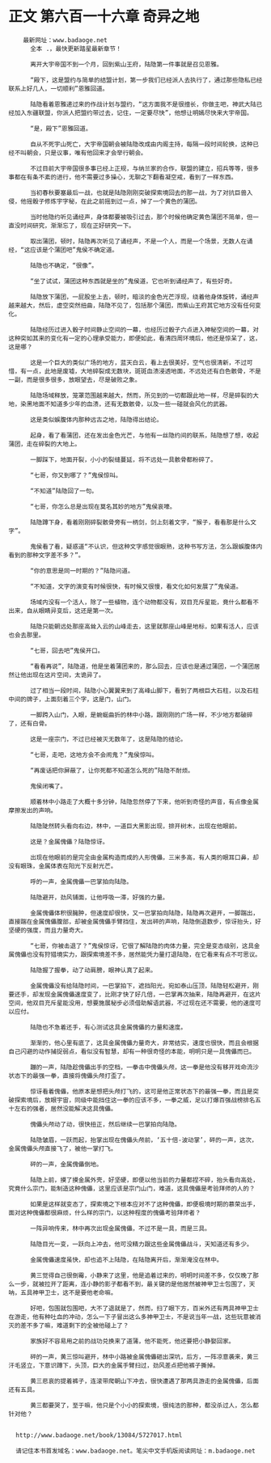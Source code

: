 # 正文 第六百一十六章 奇异之地
        最新网址：www.badaoge.net
          全本 .，最快更新踏星最新章节！
      
          离开大宇帝国不到一个月，回到紫山王府，陆隐第一件事就是召见恩雅。
      
          “殿下，这是盟约与简单的结盟计划，第一步我们已经派人去执行了，通过那些隐私已经联系上好几人，一切顺利”恩雅回道。
      
          陆隐看着恩雅递过来的作战计划与盟约，“这方面我不是很擅长，你做主吧，神武大陆已经加入东疆联盟，你派人把盟约带过去，记住，一定要尽快”，他想让明嫣尽快来大宇帝国。
      
          “是，殿下”恩雅回道。
      
          自从不死宇山死亡，大宇帝国朝会被陆隐改成由内阁主持，每隔一段时间轮换，这种已经不叫朝会，只是议事，唯有他回来才会举行朝会。
      
          不过目前大宇帝国很多事已经上正规，与纳兰家的合作，联盟的建立，招兵等等，很多事都在有条不紊的进行，他不需要过多操心，无聊之下翻看凝空戒，看到了一样东西。
      
          当初春秋要塞最后一战，也就是陆隐刚刚突破探索境回去的那一战，为了对抗巨兽入侵，他摇骰子修炼宇字秘，在此之前摇到过一点，掉了一个黄色的蒲团。
      
          当时他隐约听见诵经声，身体都要被吸引过去，那个时候他确定黄色蒲团不简单，但一直没时间研究，渐渐忘了，现在正好研究一下。
      
          取出蒲团，顿时，陆隐再次听见了诵经声，不是一个人，而是一个场景，无数人在诵经，“这应该是个蒲团吧”鬼侯不确定道。
      
          陆隐也不确定，“很像”。
      
          “坐了试试，蒲团这种东西就是坐的”鬼侯道，它也听到诵经声了，有些好奇。
      
          陆隐放下蒲团，一屁股坐上去，顿时，暗淡的金色光芒浮现，绕着他身体旋转，诵经声越来越大，然后，虚空突然扭曲，陆隐不见了，包括那个蒲团，而紫山王府其它地方没有任何变化。
      
          陆隐经历过进入骰子时间静止空间的一幕，也经历过骰子六点进入神秘空间的一幕，对这种突如其来的变化有一定的心理承受能力，即便如此，看清四周环境后，他还是惊呆了，这，这是哪？
      
          这是一个巨大的类似广场的地方，蓝天白云，看上去很美好，空气也很清新，不过可惜，有一点，此地是废墟，大地碎裂成无数块，斑斑血渍浸透地面，不远处还有白色骸骨，不是一副，而是很多很多，放眼望去，尽是破败之象。
      
          陆隐场域释放，笼罩范围越来越大，然而，所见到的一切都跟此地一样，尽是碎裂的大地，染黑地面不知道多少年的血渍，还有无数骸骨，以及一些一碰就会风化的武器。
      
          这是类似蜈腹体内那种远古之地，陆隐得出结论。
      
          起身，看了看蒲团，还在发出金色光芒，与他有一丝隐约间的联系，陆隐想了想，收起蒲团，走在碎裂的大地上。
      
          一脚踩下，地面开裂，小小的裂缝蔓延，将不远处一具骸骨都粉碎了。
      
          “七哥，你又到哪了？”鬼侯惊叫。
      
          “不知道”陆隐回了一句。
      
          “七哥，你怎么总是出现在莫名其妙的地方”鬼侯哀嚎。
      
          陆隐蹲下身，看着刚刚碎裂骸骨旁有一柄剑，剑上刻着文字，“猴子，看看那是什么文字”。
      
          鬼侯看了看，疑惑道“不认识，但这种文字感觉很眼熟，这种书写方法，怎么跟蜈腹体内看到的那种文字差不多？”。
      
          “你的意思是同一时期的？”陆隐问道。
      
          “不知道，文字的演变有时候很快，有时候又很慢，看文化如何发展了”鬼侯道。
      
          场域内没有一个活人，除了一些植物，连个动物都没有，双目充斥星能，竟什么都看不出来，自从眼睛异变后，这还是第一次。
      
          陆隐只能朝远处那座高耸入云的山峰走去，这里就那座山峰是地标，如果有活人，应该也会去那里。
      
          “七哥，回去吧”鬼侯开口。
      
          “看看再说”，陆隐道，他是坐着蒲团来的，那么回去，应该也是通过蒲团，一个蒲团居然让他出现在这片空间，太诡异了。
      
          过了相当一段时间，陆隐小心翼翼来到了高峰山脚下，看到了两根巨大石柱，以及石柱中间的牌子，上面刻着三个字，这是门，山门。
      
          一脚跨入山门，入眼，是蜿蜒曲折的林中小路，跟刚刚的广场一样，不少地方都破碎了，还有白骨。
      
          这是一座宗门，不过已经被灭无数年了，这是陆隐的结论。
      
          “七哥，走吧，这地方会不会闹鬼？”鬼侯惊叫。
      
          “再废话把你屏蔽了，让你死都不知道怎么死的”陆隐不耐烦。
      
          鬼侯闭嘴了。
      
          顺着林中小路走了大概十多分钟，陆隐忽然停了下来，他听到奇怪的声音，有点像金属摩擦发出的声响。
      
          陆隐陡然转头看向右边，林中，一道巨大黑影出现，排开树木，出现在他眼前。
      
          这是？金属傀儡？陆隐惊讶。
      
          出现在他眼前的是完全由金属构造而成的人形傀儡，三米多高，有人类的眼耳口鼻，却没有眼珠，金属体表在阳光下反射光芒。
      
          呼的一声，金属傀儡一巴掌拍向陆隐。
      
          陆隐避开，劲风铺面，让他呼吸一滞，好强的力量。
      
          金属傀儡体积很臃肿，但速度却很快，又一巴掌拍向陆隐，陆隐再次避开，一脚踹出，直接踹在金属傀儡腹部，却被金属傀儡手臂挡住，发出砰的声响，陆隐倒退数步，惊讶抬头，好坚硬的强度，而且力量奇大。
      
          “七哥，你被击退了？”鬼侯惊讶，它很了解陆隐的肉体力量，完全是变态级别，这具金属傀儡也没有狩猎境实力，跟探索境差不多，居然能凭力量打退陆隐，在它看来有点不可思议。
      
          陆隐握了握拳，动了动肩膀，眼神认真了起来。
      
          金属傀儡没有给陆隐时间，一巴掌拍下，遮挡阳光，宛如泰山压顶，陆隐轻松避开，刚要还手，却发现金属傀儡速度变了，比刚才快了好几倍，一巴掌再次抽来，陆隐再避开，在这片空间，他双目充斥星能没用，想要施展秘步必须借助解语武器，不过现在还不需要，他的速度可以应付。
      
          陆隐也不急着还手，有心测试这具金属傀儡的力量和速度。
      
          渐渐的，他心里有底了，这具金属傀儡力量奇大，非常结实，速度也很快，而且会根据自己闪避的动作捕捉弱点，看似没有智慧，却有一种很奇怪的本能，明明只是一具傀儡而已。
      
          蹦的一声，陆隐趁傀儡出手的空档，一拳击中傀儡头颅，这一拳是他没有移开戏命流沙状态下的最强一拳，直接将傀儡头颅打歪了。
      
          惊讶看着傀儡，他原本是想把头颅打飞的，这可是他正常状态下的最强一拳，而且是突破探索境后，放眼宇宙，同级中能挡住这一拳的应该不多，一拳之威，足以打爆百强战榜排名五十左右的强者，居然没能解决这具傀儡。
      
          傀儡头颅动了动，很快扭正，然后继续一巴掌拍向陆隐。
      
          陆隐皱眉，一跃而起，抬掌出现在傀儡头颅前，‘五十倍-波动掌’，砰的一声，这次，金属傀儡头颅直接飞了，被他一掌打飞。
      
          砰的一声，金属傀儡倒地。
      
          陆隐上前，摸了摸金属外壳，好坚硬，即便以他当前的力量都捏不碎，抬头看向高处，究竟什么宗门，能制造这种傀儡，这里应该是宗门山门，难道，这具傀儡是考验拜师的人的？
      
          如果是这样就变态了，探索境之下根本应对不了这种傀儡，即便极境时期的慕荣出手，面对这种傀儡都很麻烦，什么样的宗门，以这种程度的傀儡考验拜师者？
      
          一阵异响传来，林中再次出现金属傀儡，不过不是一具，而是三具。
      
          陆隐目光一变，一跃向上冲去，他可没精力跟这些金属傀儡战斗，天知道还有多少。
      
          金属傀儡速度虽快，却也追不上陆隐，在陆隐离开后，渐渐淹没在林中。
      
          黄三觉得自己很倒霉，小静来了这里，他是追着过来的，明明时间差不多，仅仅晚了那么一步，就被拉开了距离，连小静的影子都看不到，最关键的是他居然被神甲卫士包围了，天呐，五具神甲卫士，这不是要他老命嘛。
      
          好吧，包围就包围吧，大不了退就是了，然而，扫了眼下方，百米外还有两具神甲卫士在游走，他有种吐血的冲动，怎么一下子冒出这么多神甲卫士，不是说当年一战，这些玩意被消灭的差不多了嘛，难道剩下的全被他碰上了？
      
          家族好不容易用之前的战功兑换来了道蒲，他不能死，他还要把小静娶回家。
      
          砰的一声，黄三惊叫避开，林中小路被金属傀儡砸出深坑，后方，一阵凉意袭来，黄三汗毛竖立，下意识蹲下，头顶，巨大的金属手臂扫过，劲风差点把他裤子撕掉。
      
          黄三悲哀的提着裤子，连滚带爬朝山下冲去，很快遭遇了那两具游走的金属傀儡，后面还有五具。
      
          黄三都要哭了，至于嘛，他只是个小小的探索境，很纯洁的那种，都没杀过人，怎么都针对他？
      
      
      http://www.badaoge.net/book/13084/5727017.html
      
      请记住本书首发域名：www.badaoge.net。笔尖中文手机版阅读网址：m.badaoge.net